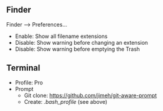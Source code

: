 ## Finder
Finder --> Preferences...
* Enable: Show all filename extensions
* Disable: Show warning before changing an extension
* Disable: Show warning before emptying the Trash

## Terminal
* Profile: Pro
* Prompt
  * Git clone: https://github.com/jimeh/git-aware-prompt
  * Create: _.bash_profile_ (see above)
